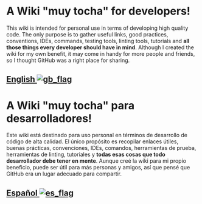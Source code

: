 # A Wiki "muy tocha" for developers!

This wiki is intended for personal use in terms of developing high quality code. The only purpose is to gather useful links, good practices, conventions, IDEs, commands, testing tools, linting tools, tutorials and **all those things every developer should have in mind**. Although I created the wiki for my own benefit, it may come in handy for more people and friends, so I thought GitHub was a right place for sharing.

## [English ![gb_flag](https://github.com/RDCH106/flags/blob/master/flags/flags/flat/32/United-Kingdom.png)](en/INDEX.md)



# A Wiki "muy tocha" para desarrolladores!

Este wiki está destinado para uso personal en términos de desarrollo de código de alta calidad. El único propósito es recopilar enlaces útiles, buenas prácticas, convenciones, IDEs, comandos, herramientas de prueba, herramientas de linting, tutoriales y **todas esas cosas que todo desarrollador debe tener en mente**. Aunque creé la wiki para mi propio beneficio, puede ser útil para más personas y amigos, así que pensé que GitHub era un lugar adecuado para compartir.

## [Español ![es_flag](https://github.com/RDCH106/flags/blob/master/flags/flags/flat/32/Spain.png)](es/INDEX.md)
